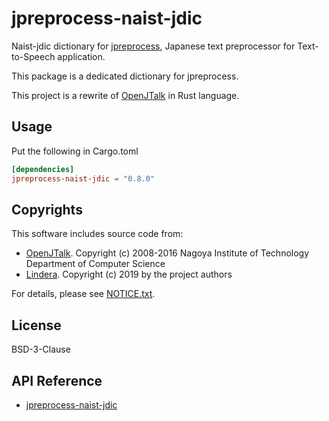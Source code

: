 # jpreprocess-naist-jdic

Naist-jdic dictionary for [jpreprocess](https://crates.io/crates/jpreprocess),
Japanese text preprocessor for Text-to-Speech application.

This package is a dedicated dictionary for jpreprocess.

This project is a rewrite of [OpenJTalk](http://open-jtalk.sourceforge.net/) in Rust language.

## Usage

Put the following in Cargo.toml

```toml
[dependencies]
jpreprocess-naist-jdic = "0.8.0"
```

## Copyrights

This software includes source code from:

- [OpenJTalk](http://open-jtalk.sourceforge.net/).
  Copyright (c) 2008-2016  Nagoya Institute of Technology Department of Computer Science
- [Lindera](https://github.com/lindera-morphology/lindera).
  Copyright (c) 2019 by the project authors

For details, please see [NOTICE.txt](https://github.com/jpreprocess/jpreprocess/blob/v0.2.0/crates/jpreprocess-naist-jdic/NOTICE.txt).

## License

BSD-3-Clause

## API Reference

- [jpreprocess-naist-jdic](https://docs.rs/jpreprocess-naist-jdic)
